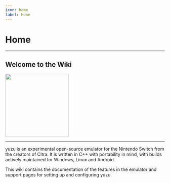 ```yaml
---
icon: home
label: Home
---
```

# Home

---

## Welcome to the Wiki

<img src="./static/yuzu_logo.svg" width="200"/>

---

yuzu is an experimental open-source emulator for the Nintendo Switch from the creators of Citra. It is written in C++ with portability in mind, with builds actively maintained for Windows, Linux and Android.

This wiki contains the documentation of the features in the emulator and support pages for setting up and configuring yuzu.
